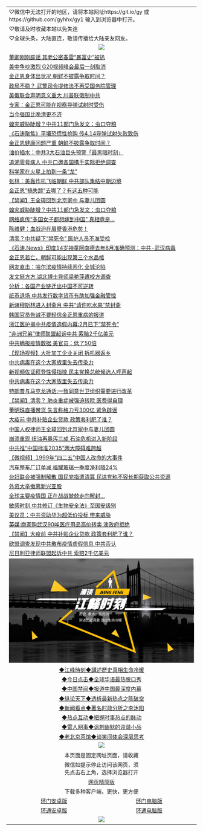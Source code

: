  <table>
 
<tr>
<td colspan="2" align=left>
♡微信中无法打开的地区，请将本站网址https://git.io/gy 或 https://github.com/gyhhx/gy1 输入到浏览器中打开。 
 </td>
</tr>
 <tr>
 <td colspan="2" align=left>
♡敬请及时收藏本站以免失连
 </td>
   <tr>
<td colspan="2" align=left>
♡全球头条，大陆直连，敬请传播给大陆亲友网友。
 </td>
</tr>
 
 <tr>
    <td colspan="2" align=center><img src="https://cdn.jsdelivr.net/gh/gyoupiodf/im1/%E7%BD%91%E9%97%A8%E6%96%B0%E9%97%BB1.jpg"></td>
 </tr>
<tr><td colspan="2" align="left"><a href="https://*.cdn.xlook.surf/?name=c1163271&key=amqihayvakpjreco&from=gy">董卿刚刚辟谣 其老公密春雷“暴富史”被扒</a></td></tr>
<tr><td colspan="2" align="left"><a href="https://*.cdn.xlook.surf/?name=c1163212&key=amqihayvakpjreco&from=gy">美中争吵激烈 G20视频峰会最后一刻取消</a></td></tr>
<tr><td colspan="2" align="left"><a href="https://*.cdn.xlook.surf/?name=c1163211&key=amqihayvakpjreco&from=gy">金正恩身体出状况 朝鲜不披露争取时间？</a></td></tr>
<tr><td colspan="2" align="left"><a href="https://*.cdn.xlook.surf/?name=c1163231&key=amqihayvakpjreco&from=gy">政局不稳？ 武警司令提修法不再受国务院管理</a></td></tr>
<tr><td colspan="2" align="left"><a href="https://*.cdn.xlook.surf/?name=c1163301&key=amqihayvakpjreco&from=gy">美俄联合声明意义重大 川普联俄制中共</a></td></tr>
<tr><td colspan="2" align="left"><a href="https://*.cdn.xlook.surf/?name=c1163297&key=amqihayvakpjreco&from=gy">专家：金正恩可能在视察导弹试射时受伤</a></td></tr>
<tr><td colspan="2" align="left"><a href="https://*.cdn.xlook.surf/?name=c1163293&key=amqihayvakpjreco&from=gy">当今强国比晚清更不济</a></td></tr>
<tr><td colspan="2" align="left"><a href="https://*.cdn.xlook.surf/?name=c1163317&key=amqihayvakpjreco&from=gy">蝗灾威胁陡增？中共11部门急发文：虫口夺粮</a></td></tr>
<tr><td colspan="2" align="left"><a href="https://*.cdn.xlook.surf/?name=c1163305&key=amqihayvakpjreco&from=gy">《石涛聚焦》平壤恐慌性抢购 传4.14导弹试射失败致伤</a></td></tr>
<tr><td colspan="2" align="left"><a href="https://*.cdn.xlook.surf/?name=c1163291&key=amqihayvakpjreco&from=gy">金正恩健康问题严重 朝鲜不披露争取时间？</a></td></tr>
<tr><td colspan="2" align="left"><a href="https://*.cdn.xlook.surf/?name=c1163309&key=amqihayvakpjreco&from=gy">油价插水：中共3大石油巨头预警「最黑暗时刻」</a></td></tr>
<tr><td colspan="2" align="left"><a href="https://*.cdn.xlook.surf/?name=c1163303&key=amqihayvakpjreco&from=gy">追溯零号病人 中共口邀各国携手实际拒绝调查</a></td></tr>
<tr><td colspan="2" align="left"><a href="https://*.cdn.xlook.surf/?name=c1163277&key=amqihayvakpjreco&from=gy">科学家在火星上拍到一条“龙”</a></td></tr>
<tr><td colspan="2" align="left"><a href="https://*.cdn.xlook.surf/?name=c1163252&key=amqihayvakpjreco&from=gy">张林：美轰炸机飞临朝鲜 中共部队集结中朝边境</a></td></tr>
<tr><td colspan="2" align="left"><a href="https://*.cdn.xlook.surf/?name=c1163307&key=amqihayvakpjreco&from=gy">金正恩&quot;搞失踪&quot;去哪了？有这五种可能</a></td></tr>
<tr><td colspan="2" align="left"><a href="https://*.cdn.xlook.surf/?name=c1163302&key=amqihayvakpjreco&from=gy">【禁闻】王全璋回到北京家中 与妻儿团圆</a></td></tr>
<tr><td colspan="2" align="left"><a href="https://*.cdn.xlook.surf/?name=c1163304&key=amqihayvakpjreco&from=gy">蝗灾威胁陡增？中共11部门急发文：虫口夺粮</a></td></tr>
<tr><td colspan="2" align="left"><a href="https://*.cdn.xlook.surf/?name=c1163246&key=amqihayvakpjreco&from=gy">网络疯传“多国女子都想嫁到中国” 真相竟是…</a></td></tr>
<tr><td colspan="2" align="left"><a href="https://*.cdn.xlook.surf/?name=c1163233&key=amqihayvakpjreco&from=gy">陈维健：血战迫在眉睫香港危矣！</a></td></tr>
<tr><td colspan="2" align="left"><a href="https://*.cdn.xlook.surf/?name=c1163313&key=amqihayvakpjreco&from=gy">清零？中共疑下“禁死令” 医护人员不准受检</a></td></tr>
<tr><td colspan="2" align="left"><a href="https://*.cdn.xlook.surf/?name=c1163242&key=amqihayvakpjreco&from=gy">《石涛.News》印度14岁神童阿南德去年8月准确预测：中共-武汉病毒</a></td></tr>
<tr><td colspan="2" align="left"><a href="https://*.cdn.xlook.surf/?name=c1163272&key=amqihayvakpjreco&from=gy">金正恩若亡，朝鲜可能出现第三个水晶棺</a></td></tr>
<tr><td colspan="2" align="left"><a href="https://*.cdn.xlook.surf/?name=c1163331&key=amqihayvakpjreco&from=gy">网友直击：哈尔滨疫情持续恶化 全城沦陷</a></td></tr>
<tr><td colspan="2" align="left"><a href="https://*.cdn.xlook.surf/?name=c1163254&key=amqihayvakpjreco&from=gy">发文挺方方 湖北博士导师梁艳萍遭校方调查</a></td></tr>
<tr><td colspan="2" align="left"><a href="https://*.cdn.xlook.surf/?name=c1163326&key=amqihayvakpjreco&from=gy">分析：各国产业链迁出中国不可逆转</a></td></tr>
<tr><td colspan="2" align="left"><a href="https://*.cdn.xlook.surf/?name=c1163288&key=amqihayvakpjreco&from=gy">纸币退场 中共发行数字货币有助加强金融管控</a></td></tr>
<tr><td colspan="2" align="left"><a href="https://*.cdn.xlook.surf/?name=c1163289&key=amqihayvakpjreco&from=gy">新疆穆斯林进入封斋月 中共“请你吃水果”禁封斋</a></td></tr>
<tr><td colspan="2" align="left"><a href="https://*.cdn.xlook.surf/?name=c1163283&key=amqihayvakpjreco&from=gy">韩国官员告诫不要轻信金正恩重病的报道</a></td></tr>
<tr><td colspan="2" align="left"><a href="https://*.cdn.xlook.surf/?name=c1163240&key=amqihayvakpjreco&from=gy">浙江医护揭中共疫情造假内幕:2月已下“禁死令”</a></td></tr>
<tr><td colspan="2" align="left"><a href="https://*.cdn.xlook.surf/?name=c1163310&key=amqihayvakpjreco&from=gy">“非洲兄弟”律师联盟起诉中共 索赔2千亿美元</a></td></tr>
<tr><td colspan="2" align="left"><a href="https://*.cdn.xlook.surf/?name=c1163325&key=amqihayvakpjreco&from=gy">中共瞒报疫情数据 美官员：低了50倍</a></td></tr>
<tr><td colspan="2" align="left"><a href="https://*.cdn.xlook.surf/?name=c1163225&key=amqihayvakpjreco&from=gy">【现场视频】大批加工企业关闭 拆机器返乡</a></td></tr>
<tr><td colspan="2" align="left"><a href="https://*.cdn.xlook.surf/?name=c1163223&key=amqihayvakpjreco&from=gy">中共病毒在这个大家族里失去传染力</a></td></tr>
<tr><td colspan="2" align="left"><a href="https://*.cdn.xlook.surf/?name=c1163332&key=amqihayvakpjreco&from=gy">新视频佐证拜登性侵指控 民主党换总统候选人呼声起</a></td></tr>
<tr><td colspan="2" align="left"><a href="https://*.cdn.xlook.surf/?name=c1163263&key=amqihayvakpjreco&from=gy">中共病毒在这个大家族里失去传染力</a></td></tr>
<tr><td colspan="2" align="left"><a href="https://*.cdn.xlook.surf/?name=c1163219&key=amqihayvakpjreco&from=gy">特朗普与马克龙通话:一致同意世卫组织需要进行改革</a></td></tr>
<tr><td colspan="2" align="left"><a href="https://*.cdn.xlook.surf/?name=c1163328&key=amqihayvakpjreco&from=gy">【禁闻】清零？ 肺炎重症被强迫转院 医费得自理</a></td></tr>
<tr><td colspan="2" align="left"><a href="https://*.cdn.xlook.surf/?name=c1163329&key=amqihayvakpjreco&from=gy">董明珠直播带货 失言称格力亏300亿 紧急辟谣</a></td></tr>
<tr><td colspan="2" align="left"><a href="https://*.cdn.xlook.surf/?name=c1163316&key=amqihayvakpjreco&from=gy">大疫前 中共补贴企业贷款 政策套利肥了谁？</a></td></tr>
<tr><td colspan="2" align="left"><a href="https://*.cdn.xlook.surf/?name=c1163229&key=amqihayvakpjreco&from=gy">中国人权律师王全璋回到北京家中与妻儿团圆</a></td></tr>
<tr><td colspan="2" align="left"><a href="https://*.cdn.xlook.surf/?name=c1163220&key=amqihayvakpjreco&from=gy">崩溃重现 纽油再暴泻三成 石油危机进入新阶段</a></td></tr>
<tr><td colspan="2" align="left"><a href="https://*.cdn.xlook.surf/?name=c1163210&key=amqihayvakpjreco&from=gy">中共推“中国标准2035”两大障碍难跨越</a></td></tr>
<tr><td colspan="2" align="left"><a href="https://*.cdn.xlook.surf/?name=c1163327&key=amqihayvakpjreco&from=gy">【微视频】1999年“四二五”中国人改命的大事件</a></td></tr>
<tr><td colspan="2" align="left"><a href="https://*.cdn.xlook.surf/?name=c1163300&key=amqihayvakpjreco&from=gy">汽车整车厂订单减 福耀玻璃一季度净利降24%</a></td></tr>
<tr><td colspan="2" align="left"><a href="https://*.cdn.xlook.surf/?name=c1163311&key=amqihayvakpjreco&from=gy">台妇联会被强制解散 国民党指遭清算 民进党称不容长期获取公共资源</a></td></tr>
<tr><td colspan="2" align="left"><a href="https://*.cdn.xlook.surf/?name=c1163333&key=amqihayvakpjreco&from=gy">外资大举撤离新兴亚股</a></td></tr>
<tr><td colspan="2" align="left"><a href="https://*.cdn.xlook.surf/?name=c1163314&key=amqihayvakpjreco&from=gy">全球主要疫情国 正在战战兢兢走向解封…</a></td></tr>
<tr><td colspan="2" align="left"><a href="https://*.cdn.xlook.surf/?name=c1163253&key=amqihayvakpjreco&from=gy">敏感时刻 中共修订《生物安全法》至国安级别</a></td></tr>
<tr><td colspan="2" align="left"><a href="https://*.cdn.xlook.surf/?name=c1163298&key=amqihayvakpjreco&from=gy">美议员：中共资助华为超低价投标 带来威胁</a></td></tr>
<tr><td colspan="2" align="left"><a href="https://*.cdn.xlook.surf/?name=c1163319&key=amqihayvakpjreco&from=gy">英媒:商家购武汉90吨医疗用品高价转卖 澳政府拒绝</a></td></tr>
<tr><td colspan="2" align="left"><a href="https://*.cdn.xlook.surf/?name=c1163251&key=amqihayvakpjreco&from=gy">【禁闻】大疫前 中共补贴企业贷款 政策套利肥了谁？</a></td></tr>
<tr><td colspan="2" align="left"><a href="https://*.cdn.xlook.surf/?name=c1163287&key=amqihayvakpjreco&from=gy">欧盟调查发现中共散布疫情虚假信息 中共否认</a></td></tr>
<tr><td colspan="2" align="left"><a href="https://*.cdn.xlook.surf/?name=c1163250&key=amqihayvakpjreco&from=gy">尼日利亚律师联盟起诉中共 索赔2千亿美元</a></td></tr>

 <tr>
   <td colspan="2" align=center><img src="https://github.com/gyoupiodf/im1/blob/master/jf-1.jpg"></td>
  </tr>
   <tr>
   <td colspan="2" align=center> 
<a href="https://xfine.casa/oo.aspx?name=c922850&key=exgxucyqmkwgvwch&from=gy&tag=9877">◆江峰時刻◆講述歷史真相生命冷暖</a><br/>
    </td>
  </tr>
   <tr>
   <td colspan="2" align=center> 
<a href="https://xfine.casa/oo.aspx?name=c816850&key=exgxucyqmkwgvwch&from=gy&tag=9877">◆今日点击◆全球华语最热脱口秀</a><br/>
    </td>
  </tr>
  <tr>
  <td colspan="2" align=center>
<a href="https://xfine.casa/oo.aspx?name=c816860&key=exgxucyqmkwgvwch&from=gy&tag=99733110">◆中国禁闻◆报道中国最深度内幕</a><br/>
   </tr>
  <tr>
     <td colspan="2" align=center>
<a href="https://xfine.casa/oo.aspx?name=c816855&key=exgxucyqmkwgvwch&from=gy&tag=997110">◆纵论天下◆透析最新热点之陈破空</a><br/>
   </tr>
   <tr>
      <td colspan="2" align=center>
<a href="https://xfine.casa/oo.aspx?name=c838308&key=exgxucyqmkwgvwch&from=gy&tag=9973110">◆新闻看点◆著名时政分析之李沐阳</a><br/>
   </tr>
   <tr>
     <td colspan="2" align=center>
<a href="https://xfine.casa/oo.aspx?name=c816852&key=exgxucyqmkwgvwch&from=gy&tag=9733110">◆热点互动◆把握时事热点的脉动</a><br/>
   </tr>
   <tr>
      <td colspan="2" align=center>
<a href="https://xfine.casa/oo.aspx?name=c816694&key=exgxucyqmkwgvwch&from=gy&tag=93310">◆雷人网事◆讽刺幽默的诙谐小品</a><br/>
   </tr>
   <tr>
    <td colspan="2" align=center>
<a href="https://xfine.casa/oo.aspx?name=c816650&key=exgxucyqmkwgvwch&from=gy&tag=9973110">◆老北京茶馆◆谈笑间体会深层思考</a><br/>
   </tr>

  <tr>
    <td colspan="2" align="center"><img src="https://cdn.jsdelivr.net/gh/opipe/up/oGate65.jpg"/></td>
  </tr>
  <tr>
    <td colspan="2" align="center">本页面是固定网址页面，请收藏</td>
  <tr>
  <tr>
    <td colspan="2" align="center">微信如提示停止访问该网页，须<br/>先点击右上角，选择浏览器打开</td>
  <tr>
  <tr>
    <td colspan="2" align="center"><a href="https://gitcdn.xyz/cdn/otiny/up/master/show004.htm">网页精简版</a></td>
  </tr>
  <tr>
    <td colspan="2" align="center">下载多种客户端，更快，更方便</td>
  <tr>
  <tr>
    <td align="center"><a href="https://cdn.jsdelivr.net/gh/opipe/up/oGatea.apk">环门安卓版</a></td>
    <td align="center"><a href="https://cdn.jsdelivr.net/gh/opipe/up/oGate.zip">环门电脑版</a></td>
  </tr>
  <tr>
    <td align="center"><a href="https://cdn.jsdelivr.net/gh/opipe/up/oPipe.apk">环通安卓版</a></td>
    <td align="center"><a href="https://raw.githubusercontent.com/opipe/up/master/oPipe.zip">环通电脑版</a></td>
  </tr>
  <tr>
    <td colspan="2" align="center"><img src="https://cdn.jsdelivr.net/gh/opipe/up/oGate640.jpg"/></td>
  </tr>
</table>
